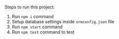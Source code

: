 Steps to run this project:
1. Run `npm i` command
2. Setup database settings inside `ormconfig.json` file
3. Run `npm start` command
4. Run `npm test` command to test
